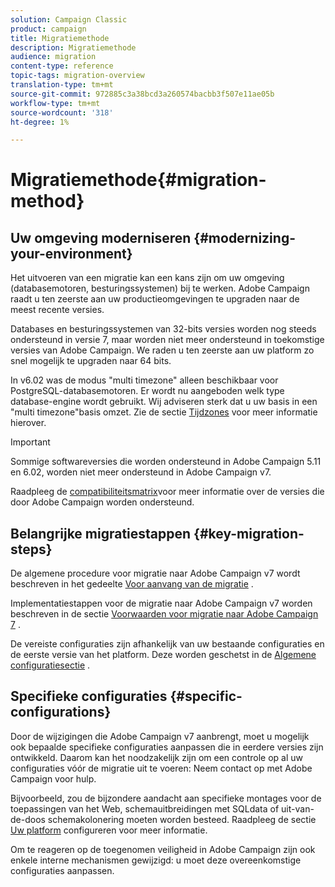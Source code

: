 ```yaml
---
solution: Campaign Classic
product: campaign
title: Migratiemethode
description: Migratiemethode
audience: migration
content-type: reference
topic-tags: migration-overview
translation-type: tm+mt
source-git-commit: 972885c3a38bcd3a260574bacbb3f507e11ae05b
workflow-type: tm+mt
source-wordcount: '318'
ht-degree: 1%

---
```



# Migratiemethode{#migration-method}

## Uw omgeving moderniseren {#modernizing-your-environment}

Het uitvoeren van een migratie kan een kans zijn om uw omgeving (databasemotoren, besturingssystemen) bij te werken. Adobe Campaign raadt u ten zeerste aan uw productieomgevingen te upgraden naar de meest recente versies.

Databases en besturingssystemen van 32-bits versies worden nog steeds ondersteund in versie 7, maar worden niet meer ondersteund in toekomstige versies van Adobe Campaign. We raden u ten zeerste aan uw platform zo snel mogelijk te upgraden naar 64 bits.

In v6.02 was de modus &quot;multi timezone&quot; alleen beschikbaar voor PostgreSQL-databasemotoren. Er wordt nu aangeboden welk type database-engine wordt gebruikt. Wij adviseren sterk dat u uw basis in een &quot;multi timezone&quot;basis omzet. Zie de sectie [Tijdzones](../../migration/using/general-configurations.md#time-zones) voor meer informatie hierover.

>[!IMPORTANT]
>
>Sommige softwareversies die worden ondersteund in Adobe Campaign 5.11 en 6.02, worden niet meer ondersteund in Adobe Campaign v7.
>
>Raadpleeg de [compatibiliteitsmatrix](../../rn/using/compatibility-matrix.md)voor meer informatie over de versies die door Adobe Campaign worden ondersteund.

## Belangrijke migratiestappen {#key-migration-steps}

De algemene procedure voor migratie naar Adobe Campaign v7 wordt beschreven in het gedeelte [Voor aanvang van de migratie](../../migration/using/before-starting-migration.md) .

Implementatiestappen voor de migratie naar Adobe Campaign v7 worden beschreven in de sectie [Voorwaarden voor migratie naar Adobe Campaign 7](../../migration/using/prerequisites-for-migration-to-adobe-campaign-7.md) .

De vereiste configuraties zijn afhankelijk van uw bestaande configuraties en de eerste versie van het platform. Deze worden geschetst in de [Algemene configuratiesectie](../../migration/using/general-configurations.md) .

## Specifieke configuraties {#specific-configurations}

Door de wijzigingen die Adobe Campaign v7 aanbrengt, moet u mogelijk ook bepaalde specifieke configuraties aanpassen die in eerdere versies zijn ontwikkeld. Daarom kan het noodzakelijk zijn om een controle op al uw configuraties vóór de migratie uit te voeren: Neem contact op met Adobe Campaign voor hulp.

Bijvoorbeeld, zou de bijzondere aandacht aan specifieke montages voor de toepassingen van het Web, schemauitbreidingen met SQLdata of uit-van-de-doos schemakolonering moeten worden besteed. Raadpleeg de sectie [Uw platform](../../migration/using/configuring-your-platform.md) configureren voor meer informatie.

Om te reageren op de toegenomen veiligheid in Adobe Campaign zijn ook enkele interne mechanismen gewijzigd: u moet deze overeenkomstige configuraties aanpassen.

